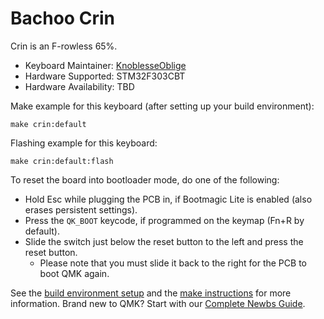 # Bachoo Crin

Crin is an F-rowless 65%.

* Keyboard Maintainer: [KnoblesseOblige](https://github.com/KnoblesseOblige)
* Hardware Supported: STM32F303CBT
* Hardware Availability: TBD

Make example for this keyboard (after setting up your build environment):

    make crin:default

Flashing example for this keyboard:

    make crin:default:flash

To reset the board into bootloader mode, do one of the following:

* Hold Esc while plugging the PCB in, if Bootmagic Lite is enabled (also erases persistent settings).
* Press the `QK_BOOT` keycode, if programmed on the keymap (Fn+R by default).
* Slide the switch just below the reset button to the left and press the reset button.
  * Please note that you must slide it back to the right for the PCB to boot QMK again.

See the [build environment setup](https://docs.qmk.fm/#/getting_started_build_tools) and the [make instructions](https://docs.qmk.fm/#/getting_started_make_guide) for more information. Brand new to QMK? Start with our [Complete Newbs Guide](https://docs.qmk.fm/#/newbs).
